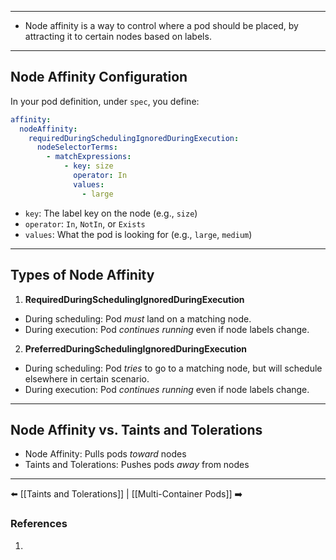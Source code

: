 ___
- Node affinity is a way to control where a pod should be placed, by attracting it to certain nodes based on labels.
___
## Node Affinity Configuration

In your pod definition, under `spec`, you define:

```yaml
affinity:
  nodeAffinity:
    requiredDuringSchedulingIgnoredDuringExecution:
      nodeSelectorTerms:
        - matchExpressions:
            - key: size
              operator: In
              values:
                - large
```

- `key`: The label key on the node (e.g., `size`)
- `operator`: `In`, `NotIn`, or `Exists`
- `values`: What the pod is looking for (e.g., `large`, `medium`)

___
## Types of Node Affinity

1. **RequiredDuringSchedulingIgnoredDuringExecution**
- During scheduling: Pod _must_ land on a matching node.
- During execution: Pod _continues running_ even if node labels change.
    
2. **PreferredDuringSchedulingIgnoredDuringExecution**
- During scheduling: Pod _tries_ to go to a matching node, but will schedule elsewhere in certain scenario.
- During execution: Pod _continues running_ even if node labels change.
        
___

## Node Affinity vs. Taints and Tolerations

- Node Affinity: Pulls pods _toward_ nodes 
- Taints and Tolerations: Pushes pods _away_ from nodes 

___
⬅️ [[Taints and Tolerations]] | [[Multi-Container Pods]] ➡️
### References
1.